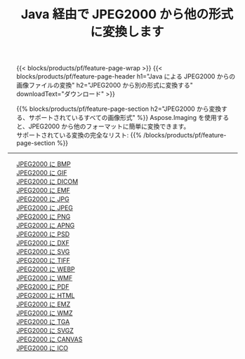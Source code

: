 ﻿---
title: Java 経由で JPEG2000 から他の形式に変換します 
weight: 3920
url: /ja/java/conversion/from/jpeg2000 
lang: ja
langdirlevel: 2
locales: zh-hans,ja,it,ru,de,es,fr,nl,id,lt,pl,pt,vi,tr,ko,zh-hant,ar,hi,th,sv,cs,uk,he
description: Aspose.Imaging を使用すると、JPEG2000 から別のフォーマットに簡単に変換できます
---

{{< blocks/products/pf/feature-page-wrap >}}
{{< blocks/products/pf/feature-page-header h1="Java による JPEG2000 からの画像ファイルの変換" h2="JPEG2000 から別の形式に変換する" downloadText="ダウンロード" >}}


{{% blocks/products/pf/feature-page-section  h2="JPEG2000 から変換する、サポートされているすべての画像形式" %}}
Aspose.Imaging を使用すると、JPEG2000 から他のフォーマットに簡単に変換できます。
<br/>
サポートされている変換の完全なリスト:
{{% /blocks/products/pf/feature-page-section %}}
<div class="container-fluid productfamilypage bg-gray">
    <div class="convertypes bg-gray agp-content section">
        <div class="container">
		<hr style="margin-left:-20px;"/>
		<div class="row other-converters">
		    <div class='col-md-2 other-converter remove-lp remove-rp'><a href="/imaging/ja/java/conversion/jpeg2000-to-bmp" >JPEG2000 に BMP</a></div><div class='col-md-2 other-converter remove-lp remove-rp'><a href="/imaging/ja/java/conversion/jpeg2000-to-gif" >JPEG2000 に GIF</a></div><div class='col-md-2 other-converter remove-lp remove-rp'><a href="/imaging/ja/java/conversion/jpeg2000-to-dicom" >JPEG2000 に DICOM</a></div><div class='col-md-2 other-converter remove-lp remove-rp'><a href="/imaging/ja/java/conversion/jpeg2000-to-emf" >JPEG2000 に EMF</a></div><div class='col-md-2 other-converter remove-lp remove-rp'><a href="/imaging/ja/java/conversion/jpeg2000-to-jpg" >JPEG2000 に JPG</a></div><div class='col-md-2 other-converter remove-lp remove-rp'><a href="/imaging/ja/java/conversion/jpeg2000-to-jpeg" >JPEG2000 に JPEG</a></div><div class='col-md-2 other-converter remove-lp remove-rp'><a href="/imaging/ja/java/conversion/jpeg2000-to-png" >JPEG2000 に PNG</a></div><div class='col-md-2 other-converter remove-lp remove-rp'><a href="/imaging/ja/java/conversion/jpeg2000-to-apng" >JPEG2000 に APNG</a></div><div class='col-md-2 other-converter remove-lp remove-rp'><a href="/imaging/ja/java/conversion/jpeg2000-to-psd" >JPEG2000 に PSD</a></div><div class='col-md-2 other-converter remove-lp remove-rp'><a href="/imaging/ja/java/conversion/jpeg2000-to-dxf" >JPEG2000 に DXF</a></div><div class='col-md-2 other-converter remove-lp remove-rp'><a href="/imaging/ja/java/conversion/jpeg2000-to-svg" >JPEG2000 に SVG</a></div><div class='col-md-2 other-converter remove-lp remove-rp'><a href="/imaging/ja/java/conversion/jpeg2000-to-tiff" >JPEG2000 に TIFF</a></div><div class='col-md-2 other-converter remove-lp remove-rp'><a href="/imaging/ja/java/conversion/jpeg2000-to-webp" >JPEG2000 に WEBP</a></div><div class='col-md-2 other-converter remove-lp remove-rp'><a href="/imaging/ja/java/conversion/jpeg2000-to-wmf" >JPEG2000 に WMF</a></div><div class='col-md-2 other-converter remove-lp remove-rp'><a href="/imaging/ja/java/conversion/jpeg2000-to-pdf" >JPEG2000 に PDF</a></div><div class='col-md-2 other-converter remove-lp remove-rp'><a href="/imaging/ja/java/conversion/jpeg2000-to-html" >JPEG2000 に HTML</a></div><div class='col-md-2 other-converter remove-lp remove-rp'><a href="/imaging/ja/java/conversion/jpeg2000-to-emz" >JPEG2000 に EMZ</a></div><div class='col-md-2 other-converter remove-lp remove-rp'><a href="/imaging/ja/java/conversion/jpeg2000-to-wmz" >JPEG2000 に WMZ</a></div><div class='col-md-2 other-converter remove-lp remove-rp'><a href="/imaging/ja/java/conversion/jpeg2000-to-tga" >JPEG2000 に TGA</a></div><div class='col-md-2 other-converter remove-lp remove-rp'><a href="/imaging/ja/java/conversion/jpeg2000-to-svgz" >JPEG2000 に SVGZ</a></div><div class='col-md-2 other-converter remove-lp remove-rp'><a href="/imaging/ja/java/conversion/jpeg2000-to-canvas" >JPEG2000 に CANVAS</a></div><div class='col-md-2 other-converter remove-lp remove-rp'><a href="/imaging/ja/java/conversion/jpeg2000-to-ico" >JPEG2000 に ICO</a></div>
                </div>
        </div>
    </div>
</div>
<br/>

